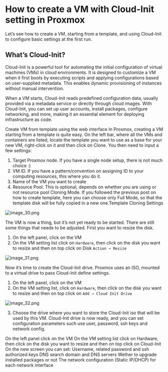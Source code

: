 # How to create a VM with Cloud-Init setting in Proxmox

Let’s see how to create a VM, starting from a template, and using Cloud-Init to configure basic settings at the first run.

## What’s Cloud-Init?

Cloud-Init is a powerful tool for automating the initial configuration of virtual machines (VMs) in cloud environments. It is designed to customize a VM when it first boots by executing scripts and applying configurations based on user-supplied metadata. This enables dynamic provisioning of instances without manual intervention.

When a VM starts, Cloud-Init reads predefined configuration data, usually provided via a metadata service or directly through cloud images. With Cloud-Init, you can set up user accounts, install packages, configure networking, and more, making it an essential element for deploying infrastructure as code.

Create VM from template using the web interface
In Proxmox, creating a VM starting from a template is quite easy.
On the left bar, where all the VMs and containers are listed, locate the template you want to use as a base for your new VM, right-click on it and then click on Clone.
You then need to input a few settings:

1. Target Proxmox node. If you have a single node setup, there is not much choice :)
2. VM ID. If you have a pattern/convention on assigning ID to your computing resources, this where you do it.
3. Name of the VM you want to create
4. Resource Pool. This is optional, depends on whether you are using or not resource pool
Cloning Mode. If you followed the previous post on how to create template, here you can choose only Full Mode, so that the template disk will be fully copied in a new one.Template Cloning Settings

![image_30.png](image_30.png)

The VM is now a thing, but it’s not yet ready to be started. There are still some things that needs to be adjusted.
First you want to resize the disk.

1. On the left panel, click on the VM
2. On the VM setting list click on `Hardware`, then click on the disk you want to resize and then on top click on Disk `Action → Resize`

![image_31.png](image_31.png)

Now it’s time to create the Cloud-Init drive. Proxmox uses an ISO, mounted to a virtual drive to pass Cloud-Init define settings.

1. On the left panel, click on the VM
2. On the VM setting list, click on `Hardware`, then click on the disk you want to resize and then on top click on `Add → Cloud Init Drive`

![image_32.png](image_32.png)

3. Choose the drive where you want to store the Cloud-Init iso that will be used by this VM.
Cloud-Init drive is now ready, and you can set configuration parameters such use user, password, ssh keys and network config.

On the left panel click on the VM
On the VM setting list click on Hardware, then click on the disk you want to resize and then on top click on Cloud-Init
On the new screen you can set:
Username, related password and ssh authorized keys
DNS search domain and DNS servers
Wether to upgrade installed packages or not
The network configuration (Static IP/DHCP) for each network interface